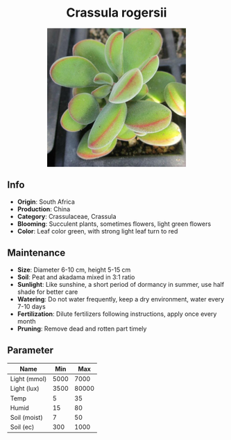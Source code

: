 <h1 align='center'>Crassula rogersii</h1>
<p align="center">
    <img 
        align='center'
        width='320'
        src="../images/crassula rogersii.png" 
        alt='Crassula rogersii' />
</p>

## Info

 - **Origin**: South Africa
 - **Production**: China
 - **Category**: Crassulaceae, Crassula
 - **Blooming**: Succulent plants, sometimes flowers, light green flowers
 - **Color**: Leaf color green, with strong light leaf turn to red

## Maintenance

 - **Size**: Diameter 6-10 cm, height 5-15 cm
 - **Soil**: Peat and akadama mixed in 3:1 ratio
 - **Sunlight**: Like sunshine, a short period of dormancy in summer, use half shade for better care
 - **Watering**: Do not water frequently, keep a dry environment, water every 7-10 days
 - **Fertilization**: Dilute fertilizers following instructions, apply once every month
 - **Pruning**: Remove dead and rotten part timely

## Parameter

| Name         | Min  | Max   |
|--------------|------|-------|
| Light (mmol) | 5000 | 7000  |
| Light (lux)  | 3500 | 80000 |
| Temp         | 5    | 35    |
| Humid        | 15   | 80    |
| Soil (moist) | 7   | 50    |
| Soil (ec)    | 300  | 1000  |